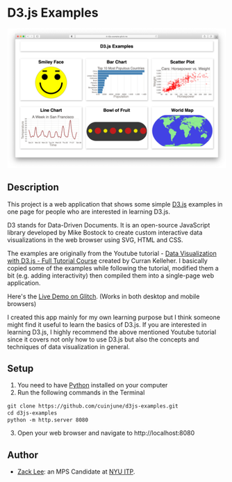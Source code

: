 # D3.js Examples
<img src="screenshot.png" alt="screenshot" width="1000"/>

## Description

This project is a web application that shows some simple [D3.js](https://d3js.org/) examples in one page for people who are interested in learning D3.js.

D3 stands for Data-Driven Documents. It is an open-source JavaScript library developed by Mike Bostock to create custom interactive data visualizations in the web browser using SVG, HTML and CSS.

The examples are originally from the Youtube tutorial - [Data Visualization with D3.js - Full Tutorial Course](https://youtu.be/_8V5o2UHG0E) created by Curran Kelleher. I basically copied some of the examples while following the tutorial, modified them a bit (e.g. adding interactivity) then compiled them into a single-page web application.

Here's the [Live Demo on Glitch](https://cuinjune-d3js-examples.glitch.me/). (Works in both desktop and mobile browsers)

I created this app mainly for my own learning purpose but I think someone might find it useful to learn the basics of D3.js.
If you are interested in learning D3.js, I highly recommend the above mentioned Youtube tutorial since it covers not only how to use D3.js but also the concepts and techniques of data visualization in general.

## Setup

1. You need to have [Python](https://realpython.com/installing-python/) installed on your computer
2. Run the following commands in the Terminal
```
git clone https://github.com/cuinjune/d3js-examples.git
cd d3js-examples
python -m http.server 8080
```
3. Open your web browser and navigate to http://localhost:8080

## Author
* [Zack Lee](https://www.cuinjune.com/about): an MPS Candidate at [NYU ITP](https://itp.nyu.edu).
